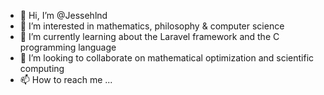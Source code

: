 - 👋 Hi, I’m @Jessehlnd
- 👀 I’m interested in mathematics, philosophy & computer science
- 🌱 I’m currently learning about the Laravel framework and the C programming language
- 💞️ I’m looking to collaborate on mathematical optimization and scientific computing
- 📫 How to reach me ...

<!---
Jessehlnd/Jessehlnd is a ✨ special ✨ repository because its `README.md` (this file) appears on your GitHub profile.
You can click the Preview link to take a look at your changes.
--->
